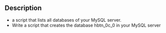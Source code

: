 ## Description
-  a script that lists all databases of your MySQL server.
-  Write a script that creates the database hbtn_0c_0 in your MySQL server
